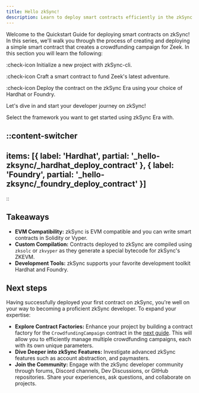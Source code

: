 ```yaml
---
title: Hello zkSync!
description: Learn to deploy smart contracts efficiently in the zkSync environment.
---
```


Welcome to the Quickstart Guide for deploying smart contracts on zkSync! In this series, we'll walk you through the process
of creating and deploying a simple smart contract that creates a crowdfunding campaign for Zeek. In this section you will learn the following:

:check-icon Initialize a new project with zkSync-cli.

:check-icon Craft a smart contract to fund Zeek's latest adventure.

:check-icon Deploy the contract on the zkSync Era using your choice of Hardhat or Foundry.

Let's dive in and start your developer journey on zkSync!

Select the framework you want to get started using zkSync Era with.

::content-switcher
---
items: [{
  label: 'Hardhat',
  partial: '_hello-zksync/_hardhat_deploy_contract'
}, {
  label: 'Foundry',
  partial: '_hello-zksync/_foundry_deploy_contract'
}]
---
::

## Takeaways

- **EVM Compatibility:** zkSync is EVM compatible and you can write smart contracts in Solidity or Vyper.
- **Custom Compilation:** Contracts deployed to zkSync are compiled using `zksolc` or `zkvyper` as
they generate a special bytecode for zkSync's ZKEVM.
- **Development Tools:** zkSync supports your favorite development toolkit Hardhat and Foundry.

## Next steps

Having successfully deployed your first contract on zkSync, you're well on your way to becoming
a proficient zkSync developer. To expand your expertise:

- **Explore Contract Factories:** Enhance your project by building a contract factory
for the `CrowdfundingCampaign` contract in the [next guide](/quick-start/deploy-factory). This will allow you to efficiently
manage multiple crowdfunding campaigns, each with its own unique parameters.
- **Dive Deeper into zkSync Features:** Investigate advanced zkSync features such as account abstraction,
and paymasters.
- **Join the Community:** Engage with the zkSync developer community through forums,
Discord channels, Dev Discussions, or GitHub repositories. Share your experiences, ask questions,
and collaborate on projects.
